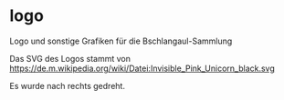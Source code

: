 # logo

Logo und sonstige Grafiken für die Bschlangaul-Sammlung

Das SVG des Logos stammt von https://de.m.wikipedia.org/wiki/Datei:Invisible_Pink_Unicorn_black.svg

Es wurde nach rechts gedreht.
